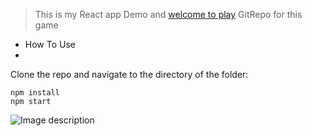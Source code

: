 > This is my React app Demo and [welcome to play](https://hyc0812.github.io/deploy-reactapp-typing-game/)
> GitRepo for this game

- How To Use
- 
Clone the repo and navigate to the directory of the folder:
```linux
npm install
npm start
```

![Image description](https://dev-to-uploads.s3.amazonaws.com/uploads/articles/d7fhgjgdopxli95zsxfn.png)
